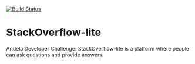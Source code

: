 [![Build Status](https://travis-ci.org/Steelze/StackOverflow-lite.svg?branch=develop-api)](https://travis-ci.org/Steelze/StackOverflow-lite)

# StackOverflow-lite
Andela Developer Challenge: StackOverflow-lite is a platform where people can ask questions and provide answers.
